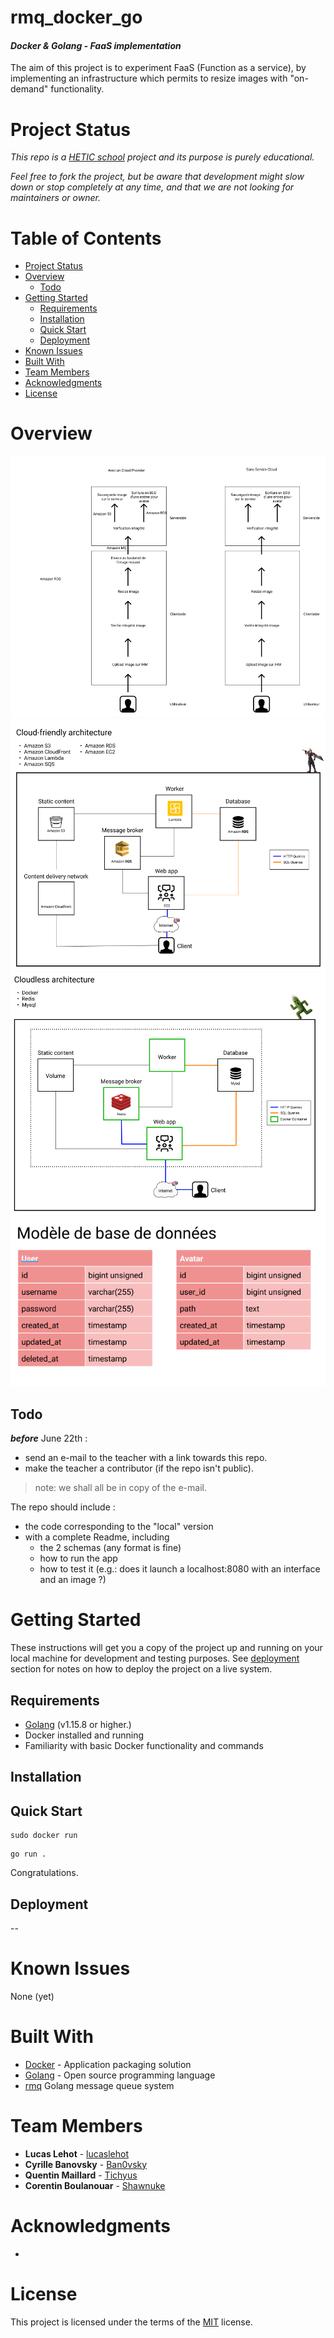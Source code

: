 rmq_docker_go
====
#### ***Docker & Golang - FaaS implementation***
The aim of this project is to experiment FaaS (Function as a service), by implementing an infrastructure which permits to resize images with "on-demand" functionality.

# Project Status
*This repo is a [HETIC school](https://www.hetic.net/) project and its purpose is purely educational.* 

*Feel free to fork the project, but be aware that development might slow down or stop completely at any time, and that we are not looking for maintainers or owner.*

# Table of Contents
- [Project Status](#project-status)
- [Overview](#overview)
  - [Todo](#todo)
- [Getting Started](#getting-started)
  - [Requirements](#requirements)
  - [Installation](#installation)
  - [Quick Start](#quick-start)
  - [Deployment](#deployment)
- [Known Issues](#known-issues)
- [Built With](#built-with)
- [Team Members](#team-members)
- [Acknowledgments](#acknowledgments)
- [License](#license)

# Overview
![](./docs/infra.PNG)
![](./docs/cloud.PNG)
![](./docs/cloudless.PNG)
![](./docs/db_tables.PNG)

## Todo 
***before*** June 22th :
- send an e-mail to the teacher with a link towards this repo.
- make the teacher a contributor (if the repo isn't public).
> note: we shall all be in copy of the e-mail.

The repo should include :
* the code corresponding to the "local" version
* with a complete Readme, including 
    * the 2 schemas (any format is fine)
    * how to run the app
    * how to test it (e.g.: does it launch a localhost:8080 with an interface and an image ?)

# Getting Started
These instructions will get you a copy of the project up and running on your local machine for development and testing purposes. See [deployment](#deployment) section for notes on how to deploy the project on a live system.

## Requirements
* [Golang](https://golang.org/dl/) (v1.15.8 or higher.)
* Docker installed and running
* Familiarity with basic Docker functionality and commands

## Installation

## Quick Start
````
sudo docker run
````
````golang
go run .
````
Congratulations.

## Deployment
--

# Known Issues
None (yet)

# Built With
* [Docker](https://www.docker.com/) - Application packaging solution
* [Golang](https://golang.org/) - Open source programming language
* [rmq](https://github.com/adjust/rmq) Golang message queue system

# Team Members
* **Lucas Lehot** - [lucaslehot](https://github.com/lucaslehot)
* **Cyrille Banovsky** - [Ban0vsky](https://github.com/Ban0vsky)
* **Quentin Maillard** - [Tichyus](https://github.com/Tichyus)
* **Corentin Boulanouar** - [Shawnuke](https://github.com/Shawnuke)

# Acknowledgments
* 

# License
This project is licensed under the terms of the [MIT](https://opensource.org/licenses/MIT) license.


